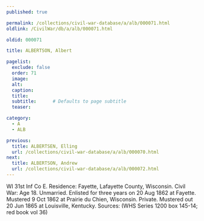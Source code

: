 ```yaml
---
published: true

permalink: /collections/civil-war-database/a/alb/000071.html
oldlink: /CivilWar/db/a/alb/000071.html

oldid: 000071

title: ALBERTSON, Albert

pagelist:
  exclude: false
  order: 71
  image: 
  alt:
  caption:
  title:
  subtitle:      # Defaults to page subtitle
  teaser:

category: 
  - A 
  - ALB

previous:
  title: ALBERTSEN, Elling
  url: /collections/civil-war-database/a/alb/000070.html  
next:
  title: ALBERTSON, Andrew
  url: /collections/civil-war-database/a/alb/000072.html   
---
```

WI 31st Inf Co E. Residence: Fayette, Lafayette County, Wisconsin. Civil War: Age 18. Unmarried. Enlisted for three years on 20 Aug 1862 at Fayette. Mustered 9 Oct 1862 at Prairie du Chien, Wisconsin. Private. Mustered out 20 Jun 1865 at Louisville, Kentucky. Sources: (WHS Series 1200 box 145-14; red book vol 36)